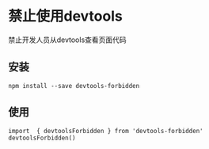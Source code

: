 # 禁止使用devtools

禁止开发人员从devtools查看页面代码

## 安装

```
npm install --save devtools-forbidden
```

## 使用

```
import  { devtoolsForbidden } from 'devtools-forbidden'
devtoolsForbidden()
```

